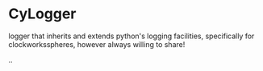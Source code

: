 # CyLogger
logger that inherits and extends python's logging facilities, specifically for clockworksspheres, however always willing to share!

..


